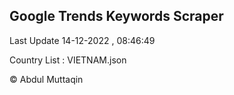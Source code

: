

## Google Trends Keywords Scraper 
 
Last Update 14-12-2022 , 08:46:49

Country List :
VIETNAM.json



© Abdul Muttaqin 
